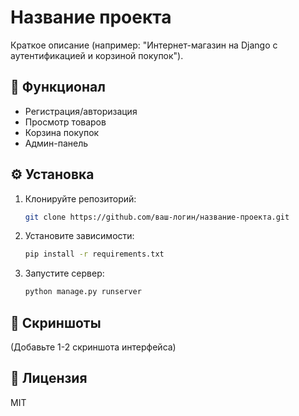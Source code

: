 # Название проекта

Краткое описание (например: "Интернет-магазин на Django с аутентификацией и корзиной покупок").

## 🚀 Функционал
- Регистрация/авторизация
- Просмотр товаров
- Корзина покупок
- Админ-панель

## ⚙️ Установка
1. Клонируйте репозиторий:
   ```bash
   git clone https://github.com/ваш-логин/название-проекта.git
   ```
2. Установите зависимости:
   ```bash
   pip install -r requirements.txt
   ```
3. Запустите сервер:
   ```bash
   python manage.py runserver
   ```

## 📸 Скриншоты
(Добавьте 1-2 скриншота интерфейса)

## 📝 Лицензия
MIT

